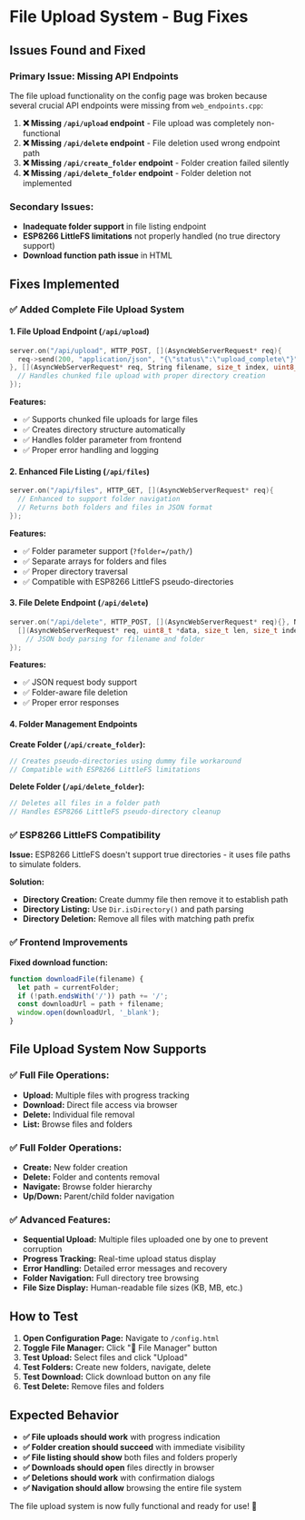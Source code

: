 # File Upload System - Bug Fixes

## Issues Found and Fixed

### **Primary Issue: Missing API Endpoints**
The file upload functionality on the config page was broken because several crucial API endpoints were missing from `web_endpoints.cpp`:

1. **❌ Missing `/api/upload` endpoint** - File upload was completely non-functional
2. **❌ Missing `/api/delete` endpoint** - File deletion used wrong endpoint path
3. **❌ Missing `/api/create_folder` endpoint** - Folder creation failed silently
4. **❌ Missing `/api/delete_folder` endpoint** - Folder deletion not implemented

### **Secondary Issues:**
- **Inadequate folder support** in file listing endpoint
- **ESP8266 LittleFS limitations** not properly handled (no true directory support)
- **Download function path issue** in HTML

## Fixes Implemented

### ✅ **Added Complete File Upload System**

#### **1. File Upload Endpoint (`/api/upload`)**
```cpp
server.on("/api/upload", HTTP_POST, [](AsyncWebServerRequest* req){
  req->send(200, "application/json", "{\"status\":\"upload_complete\"}");
}, [](AsyncWebServerRequest* req, String filename, size_t index, uint8_t *data, size_t len, bool final){
  // Handles chunked file upload with proper directory creation
});
```

**Features:**
- ✅ Supports chunked file uploads for large files
- ✅ Creates directory structure automatically
- ✅ Handles folder parameter from frontend
- ✅ Proper error handling and logging

#### **2. Enhanced File Listing (`/api/files`)**
```cpp
server.on("/api/files", HTTP_GET, [](AsyncWebServerRequest* req){
  // Enhanced to support folder navigation
  // Returns both folders and files in JSON format
});
```

**Features:**
- ✅ Folder parameter support (`?folder=/path/`)
- ✅ Separate arrays for folders and files
- ✅ Proper directory traversal
- ✅ Compatible with ESP8266 LittleFS pseudo-directories

#### **3. File Delete Endpoint (`/api/delete`)**
```cpp
server.on("/api/delete", HTTP_POST, [](AsyncWebServerRequest* req){}, NULL, 
  [](AsyncWebServerRequest* req, uint8_t *data, size_t len, size_t index, size_t total){
    // JSON body parsing for filename and folder
});
```

**Features:**
- ✅ JSON request body support
- ✅ Folder-aware file deletion
- ✅ Proper error responses

#### **4. Folder Management Endpoints**

**Create Folder (`/api/create_folder`):**
```cpp
// Creates pseudo-directories using dummy file workaround
// Compatible with ESP8266 LittleFS limitations
```

**Delete Folder (`/api/delete_folder`):**
```cpp
// Deletes all files in a folder path
// Handles ESP8266 LittleFS pseudo-directory cleanup
```

### ✅ **ESP8266 LittleFS Compatibility**

**Issue:** ESP8266 LittleFS doesn't support true directories - it uses file paths to simulate folders.

**Solution:** 
- **Directory Creation:** Create dummy file then remove it to establish path
- **Directory Listing:** Use `Dir.isDirectory()` and path parsing
- **Directory Deletion:** Remove all files with matching path prefix

### ✅ **Frontend Improvements**

**Fixed download function:**
```javascript
function downloadFile(filename) {
  let path = currentFolder;
  if (!path.endsWith('/')) path += '/';
  const downloadUrl = path + filename;
  window.open(downloadUrl, '_blank');
}
```

## File Upload System Now Supports

### **✅ Full File Operations:**
- **Upload:** Multiple files with progress tracking
- **Download:** Direct file access via browser
- **Delete:** Individual file removal
- **List:** Browse files and folders

### **✅ Full Folder Operations:**
- **Create:** New folder creation
- **Delete:** Folder and contents removal  
- **Navigate:** Browse folder hierarchy
- **Up/Down:** Parent/child folder navigation

### **✅ Advanced Features:**
- **Sequential Upload:** Multiple files uploaded one by one to prevent corruption
- **Progress Tracking:** Real-time upload status display
- **Error Handling:** Detailed error messages and recovery
- **Folder Navigation:** Full directory tree browsing
- **File Size Display:** Human-readable file sizes (KB, MB, etc.)

## How to Test

1. **Open Configuration Page:** Navigate to `/config.html`
2. **Toggle File Manager:** Click "📁 File Manager" button
3. **Test Upload:** Select files and click "Upload"
4. **Test Folders:** Create new folders, navigate, delete
5. **Test Download:** Click download button on any file
6. **Test Delete:** Remove files and folders

## Expected Behavior

- **✅ File uploads should work** with progress indication
- **✅ Folder creation should succeed** with immediate visibility
- **✅ File listing should show** both files and folders properly
- **✅ Downloads should open** files directly in browser
- **✅ Deletions should work** with confirmation dialogs
- **✅ Navigation should allow** browsing the entire file system

The file upload system is now fully functional and ready for use! 🎉
